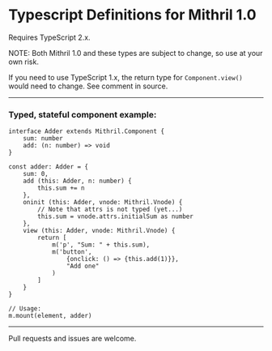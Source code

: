 # Typescript Definitions for Mithril 1.0

Requires TypeScript 2.x.

NOTE: Both Mithril 1.0 and these types are subject to change, so use at your own risk.

If you need to use TypeScript 1.x, the return type for `Component.view()` would need to change. See comment in source.

---

### Typed, stateful component example:

	interface Adder extends Mithril.Component {
		sum: number
		add: (n: number) => void
	}

	const adder: Adder = {
		sum: 0,
		add (this: Adder, n: number) {
			this.sum += n
		},
		oninit (this: Adder, vnode: Mithril.Vnode) {
			// Note that attrs is not typed (yet...)
			this.sum = vnode.attrs.initialSum as number
		},
		view (this: Adder, vnode: Mithril.Vnode) {
			return [
				m('p', "Sum: " + this.sum),
				m('button',
					{onclick: () => {this.add(1)}},
					"Add one"
				)
			]
		}
	}

	// Usage:
	m.mount(element, adder)

---

Pull requests and issues are welcome.
